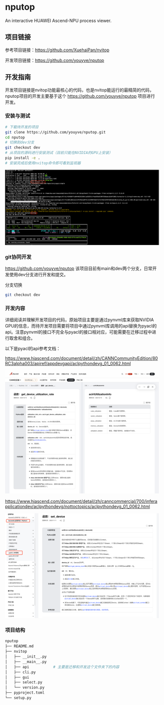 # nputop

An interactive HUAWEI Ascend-NPU process viewer.



## 项目链接

参考项目链接：https://github.com/XuehaiPan/nvitop

开发项目链接：https://github.com/youyve/nputop



## 开发指南

开发项目链接是nvitop功能最核心的代码，也是nvitop能运行的最精简的代码，nputop项目的开发主要基于这个 https://github.com/youyve/nputop 项目进行开发。

### 安装与测试

```bash
# 下载待开发的项目
git clone https://github.com/youyve/nputop.git
cd nputop
# 切换到dev分支
git checkout dev
# 从项目的源码进行安装测试（目前只能在NVIDIA的GPU上安装）
pip install -e .
# 安装完成后使用nvitop命令即可看到监视器
```

![image-20241210093300841](assets/image-20241210093300841.png)

### git协同开发

https://github.com/youyve/nputop 该项目目前有main和dev两个分支，日常开发使用dev分支进行开发和提交。

分支切换

```bash
git checkout dev
```



### 开发内容

详细阅读并理解开发项目的代码，原始项目主要是通过pynvml库来获取NVIDIA GPU的信息，而待开发项目需要将项目中通过pynvml库调用的api替换为pyacl的api。注意pynvml的接口不完全与pyacl的接口相对应，可能需要在迁移过程中进行取舍和组合。

以下是pyacl的api参考文档：

https://www.hiascend.com/document/detail/zh/CANNCommunityEdition/80RC3alpha003/apiref/appdevgapi/aclpythondevg_01_0062.html

![image-20241220202400620](assets/image-20241220202400620.png)

https://www.hiascend.com/document/detail/zh/canncommercial/700/inferapplicationdev/aclpythondevg/nottoctopics/aclpythondevg_01_0062.html

![image-20241210094014336](assets/image-20241210094014336.png)

### 项目结构

```bash
nputop
├── README.md
├── nvitop
│   ├── __init__.py
│   ├── __main__.py
│   ├── api           # 主要是迁移和开发这个文件夹下的内容
│   ├── cli.py
│   ├── gui
│   ├── select.py
│   └── version.py
├── pyproject.toml
└── setup.py
```

